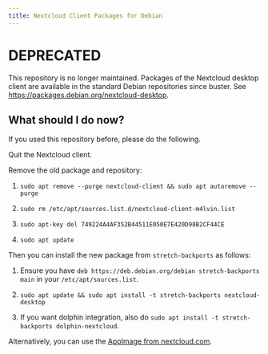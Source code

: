 ```yaml
---
title: Nextcloud Client Packages for Debian
---
```


# DEPRECATED

This repository is no longer maintained.
Packages of the Nextcloud desktop client are available in the standard Debian repositories since buster.
See <https://packages.debian.org/nextcloud-desktop>.

## What should I do now?

If you used this repository before, please do the following.

Quit the Nextcloud client.

Remove the old package and repository:

1. `sudo apt remove --purge nextcloud-client && sudo apt autoremove --purge`

2. `sudo rm /etc/apt/sources.list.d/nextcloud-client-m4lvin.list`

3. `sudo apt-key del 749224A4AF352B44511E050E7E420D98B2CF44CE`

4. `sudo apt update`

Then you can install the new package from `stretch-backports` as follows:

1. Ensure you have `deb https://deb.debian.org/debian stretch-backports main` in your `/etc/apt/sources.list`.

2. `sudo apt update && sudo apt install -t stretch-backports nextcloud-desktop`

3. If you want dolphin integration, also do `sudo apt install -t stretch-backports dolphin-nextcloud`.

Alternatively, you can use the [AppImage from nextcloud.com](https://nextcloud.com/install/#install-clients).
